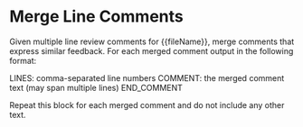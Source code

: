 # Merge Line Comments

Given multiple line review comments for {{fileName}}, merge comments that express similar feedback. For each merged comment output in the following format:

LINES: comma-separated line numbers
COMMENT: the merged comment text (may span multiple lines)
END_COMMENT

Repeat this block for each merged comment and do not include any other text.
